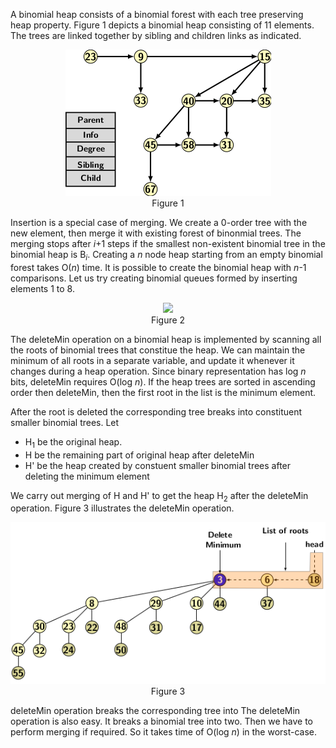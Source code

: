 A binomial heap consists of a binomial forest with each tree preserving heap property. Figure 1 
depicts a binomial heap consisting of 11 elements. The trees are linked together by sibling and
children links as indicated. 

<p style="text-align:center">
  <img src="../images/binomialHeapEx1.png"><br>
  Figure 1
</p>





Insertion is a special case of merging. We create a 0-order tree with the new element, then merge
it with existing forest of binonmial trees. The merging stops after <i>i</i>+1 steps if the smallest 
non-existent binomial tree in the binomial heap is B<sub><i>i</i></sub>. Creating a <i>n</i> node
heap starting from an empty binomial forest takes O(<i>n</i>) time. It is possible to create the 
binomial heap with <i>n</i>-1 comparisons. Let us try creating binomial queues formed by inserting
elements 1 to 8. 

<p style="text-align:center">
  <img src="../images/binomHeapInsertion.png"><br>
  Figure 2
</p>

The deleteMin operation on a binomial heap is implemented by scanning all the roots of binomial trees that
constitue the heap. We can maintain the minimum of all roots in a separate variable, and update it whenever
it changes during a heap operation. Since binary representation has log <i>n</i> bits, deleteMin requires
O(log <i>n</i>). If the heap trees are sorted in ascending order then deleteMin, then the first root in the
list is the minimum element. 

After the root is deleted the corresponding tree breaks into constituent smaller binomial trees. Let

- H<sub>1</sub> be the original heap. 
- H be the remaining part of original heap after deleteMin
- H' be the heap created by constuent smaller binomial trees after deleting the minimum element

We carry out merging of H and H' to get the heap H<sub>2</sub> after the deleteMin operation. 
Figure 3 illustrates the deleteMin operation.


<p style="text-align:center">
  <img src="../images/binomHeapDeleteMin1.png"><br>
  Figure 3
</p>

deleteMin operation breaks the corresponding tree into
The deleteMin operation is also easy. It breaks a binomial tree into two. Then we have to perform
merging if required. So it takes time of O(log <i>n</i>) in the worst-case.
